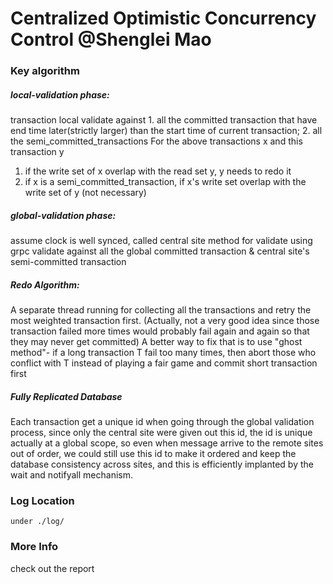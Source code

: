 # Centralized Optimistic Concurrency Control @Shenglei Mao
### Key algorithm
##### local-validation phase:<br />
transaction local validate against 1. all the committed transaction that have end time later(strictly larger) than
the start time of current transaction; 2. all the semi_committed_transactions
For the above transactions x and this transaction y
1. if the write set of x overlap with the read set y, y needs to redo it
2. if x is a semi_committed_transaction, if x's write set overlap with the write set of y (not necessary)

##### global-validation phase:
assume clock is well synced, called central site method for validate using grpc
validate against all the global committed transaction & central site's semi-committed transaction

##### Redo Algorithm: 
A separate thread running for collecting all the transactions and retry the most weighted transaction first. 
(Actually, not a very good idea since those transaction failed more times would probably fail again and again so 
that they may never get committed) A better way to fix that is to use "ghost method"- if a long transaction T fail 
too many times, then abort those who conflict with T instead of playing a fair game and commit short transaction first

##### Fully Replicated Database
Each transaction get a unique id when going through the global validation process, since only the central site were 
given out this id, the id is unique actually at a global scope, so even when message arrive to the remote sites out 
of order, we could still use this id to make it ordered and keep the database consistency across sites, and this is 
efficiently implanted by the  wait and notifyall mechanism.

### Log Location
```shell script
under ./log/
```

### More Info
check out the report
